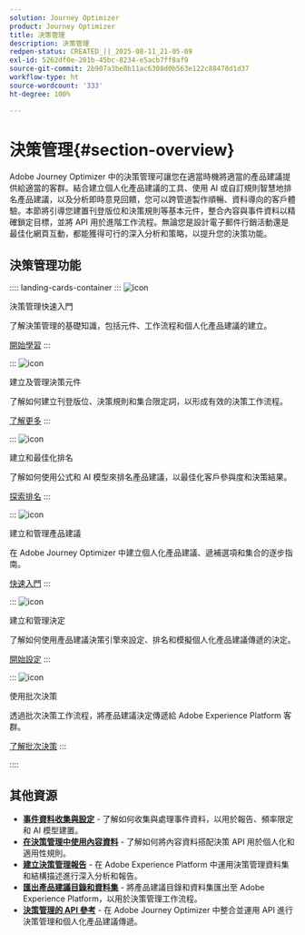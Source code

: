 ```yaml
---
solution: Journey Optimizer
product: Journey Optimizer
title: 決策管理
description: 決策管理
redpen-status: CREATED_||_2025-08-11_21-05-09
exl-id: 5262df0e-201b-45bc-8234-e5acb7ff8af9
source-git-commit: 2b907a3be8b11ac6308d0b563e122c88478d1d37
workflow-type: ht
source-wordcount: '333'
ht-degree: 100%

---
```


# 決策管理{#section-overview}

Adobe Journey Optimizer 中的決策管理可讓您在適當時機將適當的產品建議提供給適當的客群。結合建立個人化產品建議的工具、使用 AI 或自訂規則智慧地排名產品建議，以及分析即時意見回饋，您可以跨管道製作順暢、資料導向的客戶體驗。本節將引導您建置刊登版位和決策規則等基本元件，整合內容與事件資料以精確鎖定目標，並將 API 用於進階工作流程。無論您是設計電子郵件行銷活動還是最佳化網頁互動，都能獲得可行的深入分析和策略，以提升您的決策功能。

## 決策管理功能

:::: landing-cards-container
:::
![icon](https://cdn.experienceleague.adobe.com/icons/circle-play.svg?lang=zh-Hant)

決策管理快速入門

了解決策管理的基礎知識，包括元件、工作流程和個人化產品建議的建立。

[開始學習](get-started-decision-landing-page.md)
:::

:::
![icon](https://cdn.experienceleague.adobe.com/icons/puzzle-piece.svg?lang=zh-Hant)

建立及管理決策元件

了解如何建立刊登版位、決策規則和集合限定詞，以形成有效的決策工作流程。

[了解更多](create-components-landing-page.md)
:::

:::
![icon](https://cdn.experienceleague.adobe.com/icons/bullseye.svg?lang=zh-Hant)

建立和最佳化排名

了解如何使用公式和 AI 模型來排名產品建議，以最佳化客戶參與度和決策結果。

[探索排名](rankings-landing-page.md)
:::

:::
![icon](https://cdn.experienceleague.adobe.com/icons/list-check.svg?lang=zh-Hant)

建立和管理產品建議

在 Adobe Journey Optimizer 中建立個人化產品建議、遞補選項和集合的逐步指南。

[快速入門](managing-offers-in-the-offer-library-landing-page.md)
:::

:::
![icon](https://cdn.experienceleague.adobe.com/icons/gear.svg?lang=zh-Hant)

建立和管理決定

了解如何使用產品建議決策引擎來設定、排名和模擬個人化產品建議傳遞的決定。

[開始設定](create-manage-activities-landing-page.md)
:::

:::
![icon](https://cdn.experienceleague.adobe.com/icons/screwdriver-wrench.svg?lang=zh-Hant)

使用批次決策

透過批次決策工作流程，將產品建議決定傳遞給 Adobe Experience Platform 客群。

[了解批次決策](../using/offers/batch-delivery.md)
:::

::::


## 其他資源

- **[事件資料收集與設定](collect-event-data-landing-page.md)** - 了解如何收集與處理事件資料，以用於報告、頻率限定和 AI 模型建置。
- **[在決策管理中使用內容資料](context-data-landing-page.md)** - 了解如何將內容資料搭配決策 API 用於個人化和適用性規則。
- **[建立決策管理報告](create-reports-landing-page.md)** - 在 Adobe Experience Platform 中運用決策管理資料集和結構描述進行深入分析和報告。
- **[匯出產品建議目錄和資料集](export-catalog-landing-page.md)** - 將產品建議目錄和資料集匯出至 Adobe Experience Platform，以用於決策管理工作流程。
- **[決策管理的 API 參考](api-reference-landing-page.md)** - 在 Adobe Journey Optimizer 中整合並運用 API 進行決策管理和個人化產品建議傳遞。
